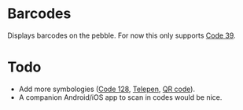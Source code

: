 # Barcodes

Displays barcodes on the pebble. For now this only supports [Code 39](https://en.wikipedia.org/wiki/Code_39).

# Todo

 - Add more symbologies ([Code 128](https://en.wikipedia.org/wiki/Code_128), [Telepen](https://en.wikipedia.org/wiki/Telepen), [QR code](https://en.wikipedia.org/wiki/QR_code)).
 - A companion Android/iOS app to scan in codes would be nice.
 
